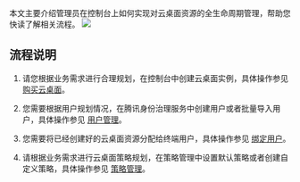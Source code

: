 本文主要介绍管理员在控制台上如何实现对云桌面资源的全生命周期管理，帮助您快读了解相关流程。
![](https://main.qcloudimg.com/raw/864dd309cf7c710a002a4fab95ddd5c2.png)
## 流程说明
1. 请您根据业务需求进行合理规划，在控制台中创建云桌面实例，具体操作参见 [购买云桌面](链接跳转)。

2. 您需要根据用户规划情况，在腾讯身份治理服务中创建用户或者批量导入用户，具体操作参见 [用户管理](链接跳转)。

3. 您需要将已经创建好的云桌面资源分配给终端用户，具体操作参见 [绑定用户](链接跳转)。

4. 请根据业务需求进行云桌面策略规划，在策略管理中设置默认策略或者创建自定义策略，具体操作参见 [策略管理](链接跳转)。
